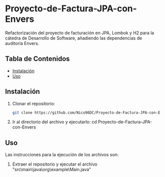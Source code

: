# Proyecto-de-Factura-JPA-con-Envers
Refactorización del proyecto de facturación en JPA, Lombok y H2 para la cátedra de Desarrollo de Software, añadiendo las dependencias de auditoría Envers.

## Tabla de Contenidos

- [Instalación](#instalación)
- [Uso](#uso)

## Instalación
1. Clonar el repositorio:
   ```sh
   git clone https://github.com/Nico96DC/Proyecto-de-Factura-JPA-con-Envers.git
2. Ir al directorio del archivo y ejecutarlo:
   cd Proyecto-de-Factura-JPA-con-Envers

## Uso
Las instrucciones para la ejecución de los archivos son:

1. Extraer el repositorio y ejecutar el archivo "src\main\java\org\example\Main.java"
